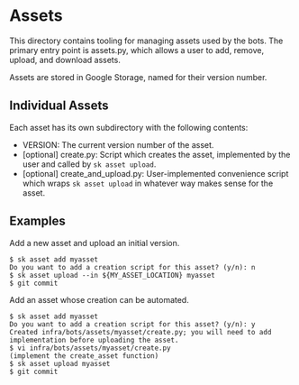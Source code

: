 Assets
======

This directory contains tooling for managing assets used by the bots.  The
primary entry point is assets.py, which allows a user to add, remove, upload,
and download assets.

Assets are stored in Google Storage, named for their version number.


Individual Assets
-----------------

Each asset has its own subdirectory with the following contents:
* VERSION:  The current version number of the asset.
* [optional] create.py:  Script which creates the asset, implemented by the user and called by `sk asset upload`.
* [optional] create\_and\_upload.py:  User-implemented convenience script which wraps `sk asset upload` in whatever way makes sense for the asset.


Examples
-------

Add a new asset and upload an initial version.

```
$ sk asset add myasset
Do you want to add a creation script for this asset? (y/n): n
$ sk asset upload --in ${MY_ASSET_LOCATION} myasset
$ git commit
```

Add an asset whose creation can be automated.

```
$ sk asset add myasset
Do you want to add a creation script for this asset? (y/n): y
Created infra/bots/assets/myasset/create.py; you will need to add implementation before uploading the asset.
$ vi infra/bots/assets/myasset/create.py
(implement the create_asset function)
$ sk asset upload myasset
$ git commit
```
